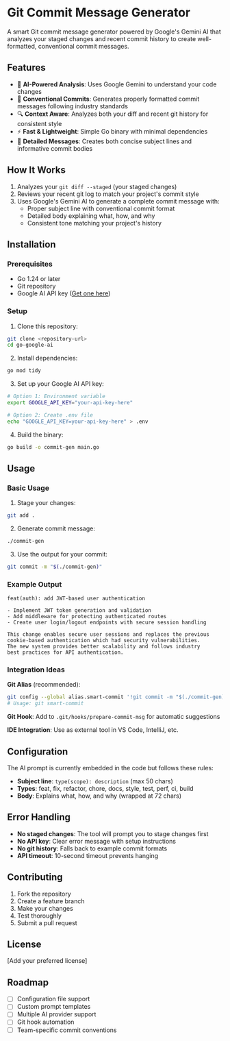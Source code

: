 # Git Commit Message Generator

A smart Git commit message generator powered by Google's Gemini AI that analyzes your staged changes and recent commit history to create well-formatted, conventional commit messages.

## Features

- 🤖 **AI-Powered Analysis**: Uses Google Gemini to understand your code changes
- 📝 **Conventional Commits**: Generates properly formatted commit messages following industry standards
- 🔍 **Context Aware**: Analyzes both your diff and recent git history for consistent style
- ⚡ **Fast & Lightweight**: Simple Go binary with minimal dependencies
- 🎯 **Detailed Messages**: Creates both concise subject lines and informative commit bodies

## How It Works

1. Analyzes your `git diff --staged` (your staged changes)
2. Reviews your recent git log to match your project's commit style
3. Uses Google's Gemini AI to generate a complete commit message with:
   - Proper subject line with conventional commit format
   - Detailed body explaining what, how, and why
   - Consistent tone matching your project's history

## Installation

### Prerequisites

- Go 1.24 or later
- Git repository
- Google AI API key ([Get one here](https://ai.google.dev/))

### Setup

1. Clone this repository:

```bash
git clone <repository-url>
cd go-google-ai
```

2. Install dependencies:

```bash
go mod tidy
```

3. Set up your Google AI API key:

```bash
# Option 1: Environment variable
export GOOGLE_API_KEY="your-api-key-here"

# Option 2: Create .env file
echo "GOOGLE_API_KEY=your-api-key-here" > .env
```

4. Build the binary:

```bash
go build -o commit-gen main.go
```

## Usage

### Basic Usage

1. Stage your changes:

```bash
git add .
```

2. Generate commit message:

```bash
./commit-gen
```

3. Use the output for your commit:

```bash
git commit -m "$(./commit-gen)"
```

### Example Output

```
feat(auth): add JWT-based user authentication

- Implement JWT token generation and validation
- Add middleware for protecting authenticated routes  
- Create user login/logout endpoints with secure session handling

This change enables secure user sessions and replaces the previous
cookie-based authentication which had security vulnerabilities.
The new system provides better scalability and follows industry
best practices for API authentication.
```

### Integration Ideas

**Git Alias** (recommended):

```bash
git config --global alias.smart-commit '!git commit -m "$(./commit-gen)"'
# Usage: git smart-commit
```

**Git Hook**: Add to `.git/hooks/prepare-commit-msg` for automatic suggestions

**IDE Integration**: Use as external tool in VS Code, IntelliJ, etc.

## Configuration

The AI prompt is currently embedded in the code but follows these rules:

- **Subject line**: `type(scope): description` (max 50 chars)
- **Types**: feat, fix, refactor, chore, docs, style, test, perf, ci, build
- **Body**: Explains what, how, and why (wrapped at 72 chars)

## Error Handling

- **No staged changes**: The tool will prompt you to stage changes first
- **No API key**: Clear error message with setup instructions  
- **No git history**: Falls back to example commit formats
- **API timeout**: 10-second timeout prevents hanging

## Contributing

1. Fork the repository
2. Create a feature branch
3. Make your changes
4. Test thoroughly
5. Submit a pull request

## License

[Add your preferred license]

## Roadmap

- [ ] Configuration file support
- [ ] Custom prompt templates
- [ ] Multiple AI provider support
- [ ] Git hook automation
- [ ] Team-specific commit conventions
